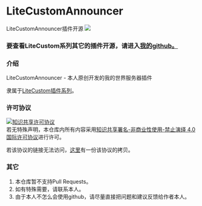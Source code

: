 # LiteCustomAnnouncer
LiteCustomAnnouncer插件开源
[![](https://img.shields.io/badge/license-CC--BY--NC--ND--4.0-green)](http://creativecommons.org/licenses/by-nc-nd/4.0/)

### 要查看LiteCustom系列其它的插件开源，请进入[我的github。](https://github.com/main-world)

### 介绍
LiteCustomAnnouncer - 本人原创开发的我的世界服务器插件

隶属于[LiteCustom插件系列](http://afdian.net/album/d9967344dc9611ea848752540025c377)。

### 许可协议
<a rel="license" href="http://creativecommons.org/licenses/by-nc-nd/4.0/"><img alt="知识共享许可协议" style="border-width:0" src="https://i.creativecommons.org/l/by-nc-nd/4.0/88x31.png" /></a><br />若无特殊声明，本仓库内所有内容采用<a rel="license" href="http://creativecommons.org/licenses/by-nc-nd/4.0/">知识共享署名-非商业性使用-禁止演绎 4.0 国际许可协议</a>进行许可。

若该协议的链接无法访问，[这里](https://github.com/main-world/litecustom/blob/master/LICENSE)有一份该协议的拷贝。

### 其它

1.  本仓库暂不支持Pull Requests。
2.  如有特殊需要，请联系本人。
3.  由于本人不怎么会使用github，请尽量直接把问题和建议反馈给作者本人。
